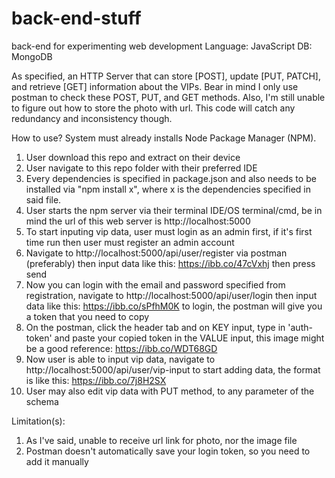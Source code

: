 # back-end-stuff
back-end for experimenting web development
Language: JavaScript
DB: MongoDB

As specified, an HTTP Server that can store [POST], update [PUT, PATCH], and retrieve [GET] information about the VIPs. Bear in mind I only use postman to check these POST, PUT, and GET methods. Also, I'm still unable to figure out how to store the photo with url. This code will catch any redundancy and inconsistency though.

How to use?
System must already installs Node Package Manager (NPM).
1. User download this repo and extract on their device
2. User navigate to this repo folder with their preferred IDE
3. Every dependencies is specified in package.json and also needs to be installed via "npm install x", where x is the dependencies specified in said file.
4. User starts the npm server via their terminal IDE/OS terminal/cmd, be in mind the url of this web server is http://localhost:5000
5. To start inputing vip data, user must login as an admin first, if it's first time run then user must register an admin account
6. Navigate to http://localhost:5000/api/user/register via postman (preferably) then input data like this: https://ibb.co/47cVxhj then press send
7. Now you can login with the email and password specified from registration, navigate to http://localhost:5000/api/user/login then input data like this: https://ibb.co/sPfhM0K to login, the postman will give you a token that you need to copy
8. On the postman, click the header tab and on KEY input, type in 'auth-token' and paste your copied token in the VALUE input, this image might be a good reference: https://ibb.co/WDT68GD
9. Now user is able to input vip data, navigate to http://localhost:5000/api/user/vip-input to start adding data, the format is like this: https://ibb.co/7j8H2SX
10. User may also edit vip data with PUT method, to any parameter of the schema

Limitation(s):
1. As I've said, unable to receive url link for photo, nor the image file
2. Postman doesn't automatically save your login token, so you need to add it manually
